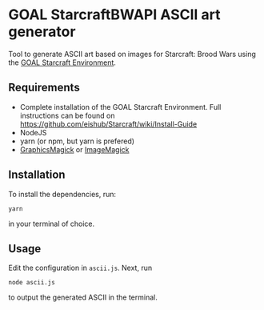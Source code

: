 # GOAL StarcraftBWAPI ASCII art generator
Tool to generate ASCII art based on images for Starcraft: Brood Wars using the [GOAL Starcraft Environment](https://github.com/eishub/Starcraft).

## Requirements
- Complete installation of the GOAL Starcraft Environment. Full instructions can be found on https://github.com/eishub/Starcraft/wiki/Install-Guide
- NodeJS
- yarn (or npm, but yarn is prefered)
- [GraphicsMagick](http://www.graphicsmagick.org/) or [ImageMagick](http://www.imagemagick.org/)

## Installation
To install the dependencies, run:
```
yarn
```
in your terminal of choice.

## Usage
Edit the configuration in `ascii.js`. Next, run
```
node ascii.js
```
to output the generated ASCII in the terminal. 
